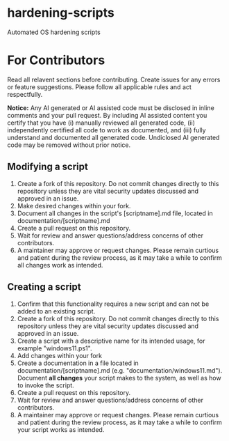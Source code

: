 # hardening-scripts
Automated OS hardening scripts

# For Contributors
Read all relavent sections before contributing. Create issues for any errors or feature suggestions. Please follow all applicable rules and act respectfully. 

**Notice:** Any AI generated or AI assisted code must be disclosed in inline comments and your pull request. By including AI assisted content you certify that you have (i) manually reviewed all generated code, (ii) independently certified all code to work as documented, and (iii) fully understand and documented all generated code. Undiclosed AI generated code may be removed without prior notice.
## Modifying a script
1. Create a fork of this repository. Do not commit changes directly to this repository unless they are vital security updates discussed and approved in an issue.
2. Make desired changes within your fork.
3. Document all changes in the script's [scriptname].md file, located in documentation/[scriptname].md
4. Create a pull request on this repository.
5. Wait for review and answer questions/address concerns of other contributors.
6. A maintainer may approve or request changes. Please remain curtious and patient during the review process, as it may take a while to confirm all changes work as intended.
## Creating a script
1. Confirm that this functionality requires a new script and can not be added to an existing script. 
2. Create a fork of this repository. Do not commit changes directly to this repository unless they are vital security updates discussed and approved in an issue.
3. Create a script with a descriptive name for its intended usage, for example "windows11.ps1".
4. Add changes within your fork
5. Create a documentation in a file located in documentation/[scriptname].md (e.g. "documentation/windows11.md"). Document **all changes** your script makes to the system, as well as how to invoke the script.
6. Create a pull request on this repository.
7. Wait for review and answer questions/address concerns of other contributors.
8. A maintainer may approve or request changes. Please remain curtious and patient during the review process, as it may take a while to confirm your script works as intended.
